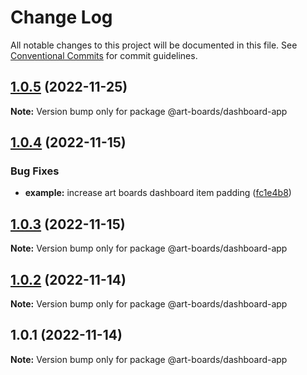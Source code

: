 # Change Log

All notable changes to this project will be documented in this file.
See [Conventional Commits](https://conventionalcommits.org) for commit guidelines.

## [1.0.5](https://github.com/leanjs/leanjs/compare/@art-boards/dashboard-app@1.0.4...@art-boards/dashboard-app@1.0.5) (2022-11-25)

**Note:** Version bump only for package @art-boards/dashboard-app

## [1.0.4](https://github.com/leanjs/leanjs/compare/@art-boards/dashboard-app@1.0.3...@art-boards/dashboard-app@1.0.4) (2022-11-15)

### Bug Fixes

- **example:** increase art boards dashboard item padding ([fc1e4b8](https://github.com/leanjs/leanjs/commit/fc1e4b80b3be665b941b9dbc77740fd043ff50b2))

## [1.0.3](https://github.com/leanjs/leanjs/compare/@art-boards/dashboard-app@1.0.2...@art-boards/dashboard-app@1.0.3) (2022-11-15)

**Note:** Version bump only for package @art-boards/dashboard-app

## [1.0.2](https://github.com/leanjs/leanjs/compare/@art-boards/dashboard-app@1.0.1...@art-boards/dashboard-app@1.0.2) (2022-11-14)

**Note:** Version bump only for package @art-boards/dashboard-app

## 1.0.1 (2022-11-14)

**Note:** Version bump only for package @art-boards/dashboard-app
